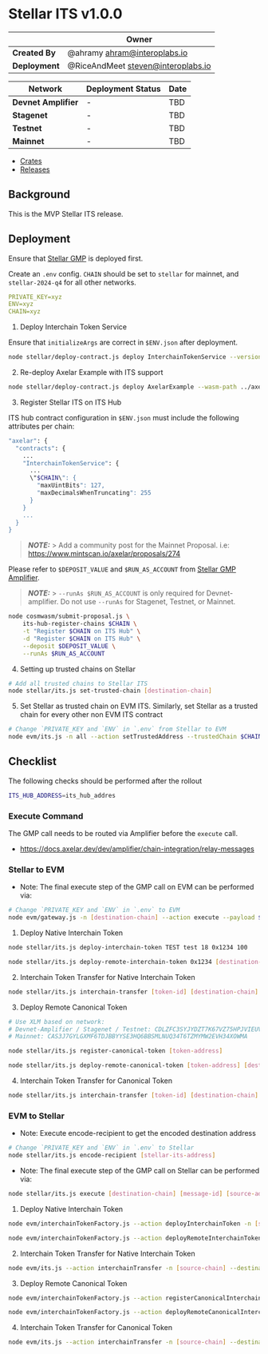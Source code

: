 # Stellar ITS v1.0.0

|                | **Owner**                            |
| -------------- | ------------------------------------ |
| **Created By** | @ahramy <ahram@interoplabs.io>       |
| **Deployment** | @RiceAndMeet <steven@interoplabs.io> |

| **Network**          | **Deployment Status** | **Date** |
| -------------------- | --------------------- | -------- |
| **Devnet Amplifier** | -                     | TBD      |
| **Stagenet**         | -                     | TBD      |
| **Testnet**          | -                     | TBD      |
| **Mainnet**          | -                     | TBD      |

- [Crates](https://crates.io/crates/stellar-interchain-token-service/1.0.0)
- [Releases](https://github.com/axelarnetwork/axelar-cgp-stellar/releases/tag/stellar-interchain-token-service-v1.0.0)

## Background

This is the MVP Stellar ITS release.

## Deployment

Ensure that [Stellar GMP](../stellar/2025-01-GMP-v1.0.0.md) is deployed first.

Create an `.env` config. `CHAIN` should be set to `stellar` for mainnet, and `stellar-2024-q4` for all other networks.

```yaml
PRIVATE_KEY=xyz
ENV=xyz
CHAIN=xyz
```

1. Deploy Interchain Token Service

Ensure that `initializeArgs` are correct in `$ENV.json` after deployment.

```bash
node stellar/deploy-contract.js deploy InterchainTokenService --version v1.0.0
```

2. Re-deploy Axelar Example with ITS support

```bash
node stellar/deploy-contract.js deploy AxelarExample --wasm-path ../axelar-cgp-stellar/target/wasm32-unknown-unknown/release/stellar_example.optimized.wasm
```

3. Register Stellar ITS on ITS Hub

ITS hub contract configuration in `$ENV.json` must include the following attributes per chain:

```bash
"axelar": {
  "contracts": {
    ...
    "InterchainTokenService": {
      ...
      \"$CHAIN\": {
        "maxUintBits": 127,
        "maxDecimalsWhenTruncating": 255
      }
    }
    ...
  }
}
```

> **_NOTE:_** > Add a community post for the Mainnet Proposal. i.e: https://www.mintscan.io/axelar/proposals/274

Please refer to `$DEPOSIT_VALUE` and `$RUN_AS_ACCOUNT` from [Stellar GMP Amplifier](../cosmwasm/2025-01-Stellar-GMP-v1.0.0.md).

> **_NOTE:_** > `--runAs $RUN_AS_ACCOUNT` is only required for Devnet-amplifier. Do not use `--runAs` for Stagenet, Testnet, or Mainnet.

```bash
node cosmwasm/submit-proposal.js \
    its-hub-register-chains $CHAIN \
    -t "Register $CHAIN on ITS Hub" \
    -d "Register $CHAIN on ITS Hub" \
    --deposit $DEPOSIT_VALUE \
    --runAs $RUN_AS_ACCOUNT
```

4. Setting up trusted chains on Stellar

```bash
# Add all trusted chains to Stellar ITS
node stellar/its.js set-trusted-chain [destination-chain]
```

5. Set Stellar as trusted chain on EVM ITS. Similarly, set Stellar as a trusted chain for every other non EVM ITS contract

```bash
# Change `PRIVATE_KEY and `ENV` in `.env` from Stellar to EVM
node evm/its.js -n all --action setTrustedAddress --trustedChain $CHAIN --trustedAddress hub
```

## Checklist

The following checks should be performed after the rollout

```bash
ITS_HUB_ADDRESS=its_hub_addres
```

### Execute Command

The GMP call needs to be routed via Amplifier before the `execute` call.

- https://docs.axelar.dev/dev/amplifier/chain-integration/relay-messages

### Stellar to EVM

- Note: The final execute step of the GMP call on EVM can be performed via:

```bash
# Change `PRIVATE_KEY and `ENV` in `.env` to EVM
node evm/gateway.js -n [destination-chain] --action execute --payload $PAYLOAD --sourceChain axelar --sourceAddress $ITS_HUB_ADDRESS --messageId [message-id] --destination [destination-address]
```

1. Deploy Native Interchain Token

```bash
node stellar/its.js deploy-interchain-token TEST test 18 0x1234 100

node stellar/its.js deploy-remote-interchain-token 0x1234 [destination-chain] --gas-amount 10000000
```

2. Interchain Token Transfer for Native Interchain Token

```bash
node stellar/its.js interchain-transfer [token-id] [destination-chain] [destination-address] [amount] --gas-amount 10000000
```

3. Deploy Remote Canonical Token

```bash
# Use XLM based on network:
# Devnet-Amplifier / Stagenet / Testnet: CDLZFC3SYJYDZT7K67VZ75HPJVIEUVNIXF47ZG2FB2RMQQVU2HHGCYSC
# Mainnet: CAS3J7GYLGXMF6TDJBBYYSE3HQ6BBSMLNUQ34T6TZMYMW2EVH34XOWMA

node stellar/its.js register-canonical-token [token-address]

node stellar/its.js deploy-remote-canonical-token [token-address] [destination-chain] --gas-amount 10000000
```

4. Interchain Token Transfer for Canonical Token

```bash
node stellar/its.js interchain-transfer [token-id] [destination-chain] [destination-address] [amount] --gas-amount 10000000
```

### EVM to Stellar

- Note: Execute encode-recipient to get the encoded destination address

```bash
# Change `PRIVATE_KEY and `ENV` in `.env` to Stellar
node stellar/its.js encode-recipient [stellar-its-address]
```

- Note: The final execute step of the GMP call on Stellar can be performed via:

```bash
node stellar/its.js execute [destination-chain] [message-id] [source-address] [payload]
```

1. Deploy Native Interchain Token

```bash
node evm/interchainTokenFactory.js --action deployInterchainToken -n [source-chain] --destinationChain $CHAIN --salt "salt" --name "test" --symbol "TEST" --decimals 18

node evm/interchainTokenFactory.js --action deployRemoteInterchainToken -n [source-chain] --destinationChain $CHAIN --salt "salt" --deployer [deployer-address]
```

2. Interchain Token Transfer for Native Interchain Token

```bash
node evm/its.js --action interchainTransfer -n [source-chain] --destinationChain $CHAIN --destinationAddress [encoded-recipient] --tokenId [token-id] --amount [amount]
```

3. Deploy Remote Canonical Token

```bash
node evm/interchainTokenFactory.js --action registerCanonicalInterchainToken -n [source-chain] --destinationChain $CHAIN --tokenAddress [token-address]

node evm/interchainTokenFactory.js --action deployRemoteCanonicalInterchainToken -n [source-chain] --destinationChain $CHAIN --tokenAddress [token-address]
```

4. Interchain Token Transfer for Canonical Token

```bash
node evm/its.js --action interchainTransfer -n [source-chain] --destinationChain $CHAIN --destinationAddress [encoded-recipient] --tokenId [token-id] --amount [amount]
```
